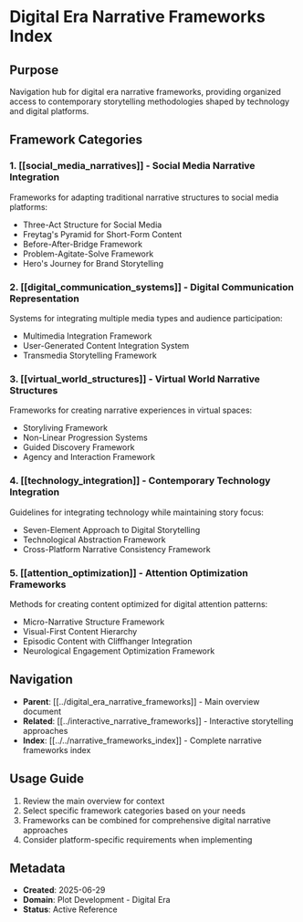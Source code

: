 # Digital Era Narrative Frameworks Index

## Purpose
Navigation hub for digital era narrative frameworks, providing organized access to contemporary storytelling methodologies shaped by technology and digital platforms.

## Framework Categories

### 1. [[social_media_narratives]] - Social Media Narrative Integration
Frameworks for adapting traditional narrative structures to social media platforms:
- Three-Act Structure for Social Media
- Freytag's Pyramid for Short-Form Content
- Before-After-Bridge Framework
- Problem-Agitate-Solve Framework
- Hero's Journey for Brand Storytelling

### 2. [[digital_communication_systems]] - Digital Communication Representation
Systems for integrating multiple media types and audience participation:
- Multimedia Integration Framework
- User-Generated Content Integration System
- Transmedia Storytelling Framework

### 3. [[virtual_world_structures]] - Virtual World Narrative Structures
Frameworks for creating narrative experiences in virtual spaces:
- Storyliving Framework
- Non-Linear Progression Systems
- Guided Discovery Framework
- Agency and Interaction Framework

### 4. [[technology_integration]] - Contemporary Technology Integration
Guidelines for integrating technology while maintaining story focus:
- Seven-Element Approach to Digital Storytelling
- Technological Abstraction Framework
- Cross-Platform Narrative Consistency Framework

### 5. [[attention_optimization]] - Attention Optimization Frameworks
Methods for creating content optimized for digital attention patterns:
- Micro-Narrative Structure Framework
- Visual-First Content Hierarchy
- Episodic Content with Cliffhanger Integration
- Neurological Engagement Optimization Framework

## Navigation
- **Parent**: [[../digital_era_narrative_frameworks]] - Main overview document
- **Related**: [[../interactive_narrative_frameworks]] - Interactive storytelling approaches
- **Index**: [[../../narrative_frameworks_index]] - Complete narrative frameworks index

## Usage Guide
1. Review the main overview for context
2. Select specific framework categories based on your needs
3. Frameworks can be combined for comprehensive digital narrative approaches
4. Consider platform-specific requirements when implementing

## Metadata
- **Created**: 2025-06-29
- **Domain**: Plot Development - Digital Era
- **Status**: Active Reference